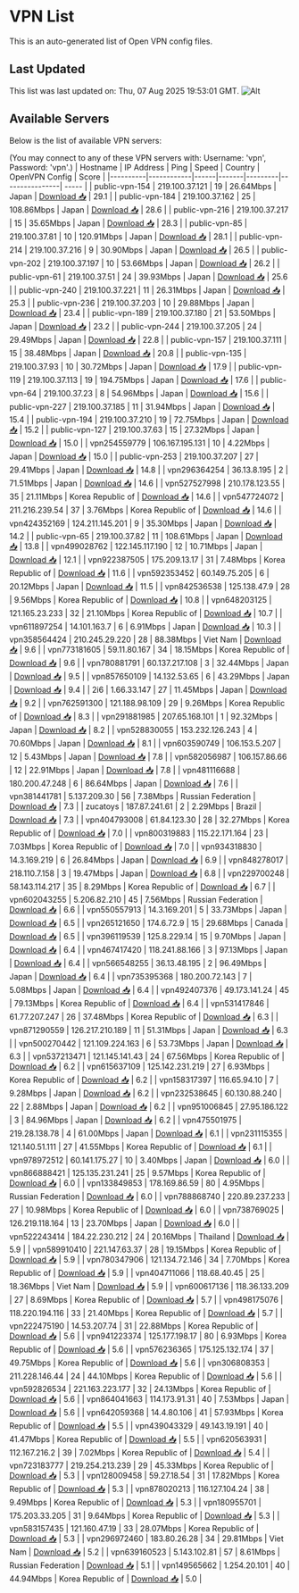 # VPN List

This is an auto-generated list of Open VPN config files.

## Last Updated

This list was last updated on: Thu, 07 Aug 2025 19:53:01 GMT.
![Alt](https://repobeats.axiom.co/api/embed/186b98318ef1479477931607c1ad7d823f12451f.svg "Repobeats analytics image")

## Available Servers

Below is the list of available VPN servers:

(You may connect to any of these VPN servers with: Username: 'vpn', Password: 'vpn'.)
| Hostname | IP Address | Ping | Speed | Country | OpenVPN Config | Score |
|----------|------------|------|-------|---------|----------------| ----- |
| public-vpn-154 | 219.100.37.121 | 19 | 26.64Mbps | Japan | [Download 📥](./configs/server_0_JP.ovpn) | 29.1 |
| public-vpn-184 | 219.100.37.162 | 25 | 108.86Mbps | Japan | [Download 📥](./configs/server_1_JP.ovpn) | 28.6 |
| public-vpn-216 | 219.100.37.217 | 15 | 35.65Mbps | Japan | [Download 📥](./configs/server_2_JP.ovpn) | 28.3 |
| public-vpn-85 | 219.100.37.81 | 10 | 120.91Mbps | Japan | [Download 📥](./configs/server_3_JP.ovpn) | 28.1 |
| public-vpn-214 | 219.100.37.216 | 9 | 30.90Mbps | Japan | [Download 📥](./configs/server_4_JP.ovpn) | 26.5 |
| public-vpn-202 | 219.100.37.197 | 10 | 53.66Mbps | Japan | [Download 📥](./configs/server_5_JP.ovpn) | 26.2 |
| public-vpn-61 | 219.100.37.51 | 24 | 39.93Mbps | Japan | [Download 📥](./configs/server_6_JP.ovpn) | 25.6 |
| public-vpn-240 | 219.100.37.221 | 11 | 26.31Mbps | Japan | [Download 📥](./configs/server_7_JP.ovpn) | 25.3 |
| public-vpn-236 | 219.100.37.203 | 10 | 29.88Mbps | Japan | [Download 📥](./configs/server_8_JP.ovpn) | 23.4 |
| public-vpn-189 | 219.100.37.180 | 21 | 53.50Mbps | Japan | [Download 📥](./configs/server_9_JP.ovpn) | 23.2 |
| public-vpn-244 | 219.100.37.205 | 24 | 29.49Mbps | Japan | [Download 📥](./configs/server_10_JP.ovpn) | 22.8 |
| public-vpn-157 | 219.100.37.111 | 15 | 38.48Mbps | Japan | [Download 📥](./configs/server_11_JP.ovpn) | 20.8 |
| public-vpn-135 | 219.100.37.93 | 10 | 30.72Mbps | Japan | [Download 📥](./configs/server_12_JP.ovpn) | 17.9 |
| public-vpn-119 | 219.100.37.113 | 19 | 194.75Mbps | Japan | [Download 📥](./configs/server_13_JP.ovpn) | 17.6 |
| public-vpn-64 | 219.100.37.23 | 8 | 54.96Mbps | Japan | [Download 📥](./configs/server_14_JP.ovpn) | 15.6 |
| public-vpn-227 | 219.100.37.185 | 11 | 31.94Mbps | Japan | [Download 📥](./configs/server_15_JP.ovpn) | 15.4 |
| public-vpn-194 | 219.100.37.210 | 19 | 72.75Mbps | Japan | [Download 📥](./configs/server_16_JP.ovpn) | 15.2 |
| public-vpn-127 | 219.100.37.63 | 15 | 27.32Mbps | Japan | [Download 📥](./configs/server_17_JP.ovpn) | 15.0 |
| vpn254559779 | 106.167.195.131 | 10 | 4.22Mbps | Japan | [Download 📥](./configs/server_18_JP.ovpn) | 15.0 |
| public-vpn-253 | 219.100.37.207 | 27 | 29.41Mbps | Japan | [Download 📥](./configs/server_19_JP.ovpn) | 14.8 |
| vpn296364254 | 36.13.8.195 | 2 | 71.51Mbps | Japan | [Download 📥](./configs/server_20_JP.ovpn) | 14.6 |
| vpn527527998 | 210.178.123.55 | 35 | 21.11Mbps | Korea Republic of | [Download 📥](./configs/server_21_KR.ovpn) | 14.6 |
| vpn547724072 | 211.216.239.54 | 37 | 3.76Mbps | Korea Republic of | [Download 📥](./configs/server_22_KR.ovpn) | 14.6 |
| vpn424352169 | 124.211.145.201 | 9 | 35.30Mbps | Japan | [Download 📥](./configs/server_23_JP.ovpn) | 14.2 |
| public-vpn-65 | 219.100.37.82 | 11 | 108.61Mbps | Japan | [Download 📥](./configs/server_24_JP.ovpn) | 13.8 |
| vpn499028762 | 122.145.117.190 | 12 | 10.71Mbps | Japan | [Download 📥](./configs/server_25_JP.ovpn) | 12.1 |
| vpn922387505 | 175.209.13.17 | 31 | 7.48Mbps | Korea Republic of | [Download 📥](./configs/server_26_KR.ovpn) | 11.6 |
| vpn592353452 | 60.149.75.205 | 6 | 20.12Mbps | Japan | [Download 📥](./configs/server_27_JP.ovpn) | 11.5 |
| vpn842536538 | 125.138.47.9 | 28 | 9.56Mbps | Korea Republic of | [Download 📥](./configs/server_28_KR.ovpn) | 10.8 |
| vpn648203125 | 121.165.23.233 | 32 | 21.10Mbps | Korea Republic of | [Download 📥](./configs/server_29_KR.ovpn) | 10.7 |
| vpn611897254 | 14.101.163.7 | 6 | 6.91Mbps | Japan | [Download 📥](./configs/server_30_JP.ovpn) | 10.3 |
| vpn358564424 | 210.245.29.220 | 28 | 88.38Mbps | Viet Nam | [Download 📥](./configs/server_31_VN.ovpn) | 9.6 |
| vpn773181605 | 59.11.80.167 | 34 | 18.15Mbps | Korea Republic of | [Download 📥](./configs/server_32_KR.ovpn) | 9.6 |
| vpn780881791 | 60.137.217.108 | 3 | 32.44Mbps | Japan | [Download 📥](./configs/server_33_JP.ovpn) | 9.5 |
| vpn857650109 | 14.132.53.65 | 6 | 43.29Mbps | Japan | [Download 📥](./configs/server_34_JP.ovpn) | 9.4 |
| 2i6 | 1.66.33.147 | 27 | 11.45Mbps | Japan | [Download 📥](./configs/server_35_JP.ovpn) | 9.2 |
| vpn762591300 | 121.188.98.109 | 29 | 9.26Mbps | Korea Republic of | [Download 📥](./configs/server_36_KR.ovpn) | 8.3 |
| vpn291881985 | 207.65.168.101 | 1 | 92.32Mbps | Japan | [Download 📥](./configs/server_37_JP.ovpn) | 8.2 |
| vpn528830055 | 153.232.126.243 | 4 | 70.60Mbps | Japan | [Download 📥](./configs/server_38_JP.ovpn) | 8.1 |
| vpn603590749 | 106.153.5.207 | 12 | 5.43Mbps | Japan | [Download 📥](./configs/server_39_JP.ovpn) | 7.8 |
| vpn582056987 | 106.157.86.66 | 12 | 22.91Mbps | Japan | [Download 📥](./configs/server_40_JP.ovpn) | 7.8 |
| vpn481116688 | 180.200.47.248 | 6 | 86.64Mbps | Japan | [Download 📥](./configs/server_41_JP.ovpn) | 7.6 |
| vpn381441781 | 5.137.209.30 | 56 | 7.38Mbps | Russian Federation | [Download 📥](./configs/server_42_RU.ovpn) | 7.3 |
| zucatoys | 187.87.241.61 | 2 | 2.29Mbps | Brazil | [Download 📥](./configs/server_43_BR.ovpn) | 7.3 |
| vpn404793008 | 61.84.123.30 | 28 | 32.27Mbps | Korea Republic of | [Download 📥](./configs/server_44_KR.ovpn) | 7.0 |
| vpn800319883 | 115.22.171.164 | 23 | 7.03Mbps | Korea Republic of | [Download 📥](./configs/server_45_KR.ovpn) | 7.0 |
| vpn934318830 | 14.3.169.219 | 6 | 26.84Mbps | Japan | [Download 📥](./configs/server_46_JP.ovpn) | 6.9 |
| vpn848278017 | 218.110.7.158 | 3 | 19.47Mbps | Japan | [Download 📥](./configs/server_47_JP.ovpn) | 6.8 |
| vpn229700248 | 58.143.114.217 | 35 | 8.29Mbps | Korea Republic of | [Download 📥](./configs/server_48_KR.ovpn) | 6.7 |
| vpn602043255 | 5.206.82.210 | 45 | 7.56Mbps | Russian Federation | [Download 📥](./configs/server_49_RU.ovpn) | 6.6 |
| vpn550557913 | 14.3.169.201 | 5 | 33.73Mbps | Japan | [Download 📥](./configs/server_50_JP.ovpn) | 6.5 |
| vpn265121650 | 174.6.72.9 | 15 | 29.68Mbps | Canada | [Download 📥](./configs/server_51_CA.ovpn) | 6.5 |
| vpn396119539 | 125.8.229.14 | 15 | 9.70Mbps | Japan | [Download 📥](./configs/server_52_JP.ovpn) | 6.4 |
| vpn467417420 | 118.241.88.166 | 3 | 97.13Mbps | Japan | [Download 📥](./configs/server_53_JP.ovpn) | 6.4 |
| vpn566548255 | 36.13.48.195 | 2 | 96.49Mbps | Japan | [Download 📥](./configs/server_54_JP.ovpn) | 6.4 |
| vpn735395368 | 180.200.72.143 | 7 | 5.08Mbps | Japan | [Download 📥](./configs/server_55_JP.ovpn) | 6.4 |
| vpn492407376 | 49.173.141.24 | 45 | 79.13Mbps | Korea Republic of | [Download 📥](./configs/server_56_KR.ovpn) | 6.4 |
| vpn531417846 | 61.77.207.247 | 26 | 37.48Mbps | Korea Republic of | [Download 📥](./configs/server_57_KR.ovpn) | 6.3 |
| vpn871290559 | 126.217.210.189 | 11 | 51.31Mbps | Japan | [Download 📥](./configs/server_58_JP.ovpn) | 6.3 |
| vpn500270442 | 121.109.224.163 | 6 | 53.73Mbps | Japan | [Download 📥](./configs/server_59_JP.ovpn) | 6.3 |
| vpn537213471 | 121.145.141.43 | 24 | 67.56Mbps | Korea Republic of | [Download 📥](./configs/server_60_KR.ovpn) | 6.2 |
| vpn615637109 | 125.142.231.219 | 27 | 6.93Mbps | Korea Republic of | [Download 📥](./configs/server_61_KR.ovpn) | 6.2 |
| vpn158317397 | 116.65.94.10 | 7 | 9.28Mbps | Japan | [Download 📥](./configs/server_62_JP.ovpn) | 6.2 |
| vpn232538645 | 60.130.88.240 | 22 | 2.88Mbps | Japan | [Download 📥](./configs/server_63_JP.ovpn) | 6.2 |
| vpn951006845 | 27.95.186.122 | 3 | 84.96Mbps | Japan | [Download 📥](./configs/server_64_JP.ovpn) | 6.2 |
| vpn475501975 | 219.28.138.78 | 4 | 61.00Mbps | Japan | [Download 📥](./configs/server_65_JP.ovpn) | 6.1 |
| vpn231115355 | 121.140.51.111 | 27 | 41.55Mbps | Korea Republic of | [Download 📥](./configs/server_66_KR.ovpn) | 6.1 |
| vpn978972512 | 60.141.175.27 | 10 | 3.40Mbps | Japan | [Download 📥](./configs/server_67_JP.ovpn) | 6.0 |
| vpn866888421 | 125.135.231.241 | 25 | 9.57Mbps | Korea Republic of | [Download 📥](./configs/server_68_KR.ovpn) | 6.0 |
| vpn133849853 | 178.169.86.59 | 80 | 4.95Mbps | Russian Federation | [Download 📥](./configs/server_69_RU.ovpn) | 6.0 |
| vpn788868740 | 220.89.237.233 | 27 | 10.98Mbps | Korea Republic of | [Download 📥](./configs/server_70_KR.ovpn) | 6.0 |
| vpn738769025 | 126.219.118.164 | 13 | 23.70Mbps | Japan | [Download 📥](./configs/server_71_JP.ovpn) | 6.0 |
| vpn522243414 | 184.22.230.212 | 24 | 20.16Mbps | Thailand | [Download 📥](./configs/server_72_TH.ovpn) | 5.9 |
| vpn589910410 | 221.147.63.37 | 28 | 19.15Mbps | Korea Republic of | [Download 📥](./configs/server_73_KR.ovpn) | 5.9 |
| vpn780347906 | 121.134.72.146 | 34 | 7.70Mbps | Korea Republic of | [Download 📥](./configs/server_74_KR.ovpn) | 5.9 |
| vpn404711066 | 118.68.40.45 | 25 | 18.36Mbps | Viet Nam | [Download 📥](./configs/server_75_VN.ovpn) | 5.9 |
| vpn600617136 | 118.36.133.209 | 27 | 8.69Mbps | Korea Republic of | [Download 📥](./configs/server_76_KR.ovpn) | 5.7 |
| vpn498175076 | 118.220.194.116 | 33 | 21.40Mbps | Korea Republic of | [Download 📥](./configs/server_77_KR.ovpn) | 5.7 |
| vpn222475190 | 14.53.207.74 | 31 | 22.88Mbps | Korea Republic of | [Download 📥](./configs/server_78_KR.ovpn) | 5.6 |
| vpn941223374 | 125.177.198.17 | 80 | 6.93Mbps | Korea Republic of | [Download 📥](./configs/server_79_KR.ovpn) | 5.6 |
| vpn576236365 | 175.125.132.174 | 37 | 49.75Mbps | Korea Republic of | [Download 📥](./configs/server_80_KR.ovpn) | 5.6 |
| vpn306808353 | 211.228.146.44 | 24 | 44.10Mbps | Korea Republic of | [Download 📥](./configs/server_81_KR.ovpn) | 5.6 |
| vpn592826534 | 221.163.223.177 | 32 | 24.13Mbps | Korea Republic of | [Download 📥](./configs/server_82_KR.ovpn) | 5.6 |
| vpn864041663 | 114.173.91.31 | 40 | 7.53Mbps | Japan | [Download 📥](./configs/server_83_JP.ovpn) | 5.6 |
| vpn642059368 | 14.4.80.106 | 41 | 57.93Mbps | Korea Republic of | [Download 📥](./configs/server_84_KR.ovpn) | 5.5 |
| vpn439043329 | 49.143.19.191 | 40 | 41.47Mbps | Korea Republic of | [Download 📥](./configs/server_85_KR.ovpn) | 5.5 |
| vpn620563931 | 112.167.216.2 | 39 | 7.02Mbps | Korea Republic of | [Download 📥](./configs/server_86_KR.ovpn) | 5.4 |
| vpn723183777 | 219.254.213.239 | 29 | 45.33Mbps | Korea Republic of | [Download 📥](./configs/server_87_KR.ovpn) | 5.3 |
| vpn128009458 | 59.27.18.54 | 31 | 17.82Mbps | Korea Republic of | [Download 📥](./configs/server_88_KR.ovpn) | 5.3 |
| vpn878020213 | 116.127.104.24 | 38 | 9.49Mbps | Korea Republic of | [Download 📥](./configs/server_89_KR.ovpn) | 5.3 |
| vpn180955701 | 175.203.33.205 | 31 | 9.64Mbps | Korea Republic of | [Download 📥](./configs/server_90_KR.ovpn) | 5.3 |
| vpn583157435 | 121.160.47.19 | 33 | 28.07Mbps | Korea Republic of | [Download 📥](./configs/server_91_KR.ovpn) | 5.3 |
| vpn296972460 | 183.80.26.28 | 34 | 29.81Mbps | Viet Nam | [Download 📥](./configs/server_92_VN.ovpn) | 5.2 |
| vpn639160523 | 5.143.102.81 | 57 | 8.61Mbps | Russian Federation | [Download 📥](./configs/server_93_RU.ovpn) | 5.1 |
| vpn149565662 | 1.254.20.101 | 40 | 44.94Mbps | Korea Republic of | [Download 📥](./configs/server_94_KR.ovpn) | 5.0 |
